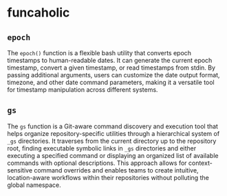 # funcaholic
## `epoch`

The `epoch()` function is a flexible bash utility that converts epoch timestamps to human-readable dates. It can generate the current epoch timestamp, convert a given timestamp, or read timestamps from stdin. By passing additional arguments, users can customize the date output format, timezone, and other date command parameters, making it a versatile tool for timestamp manipulation across different systems.

## `gs`

The `gs` function is a Git-aware command discovery and execution tool that helps organize
repository-specific utilities through a hierarchical system of `_gs` directories. It traverses
from the current directory up to the repository root, finding executable symbolic links in `_gs`
directories and either executing a specified command or displaying an organized list of available
commands with optional descriptions. This approach allows for context-sensitive command overrides
and enables teams to create intuitive, location-aware workflows within their repositories without
polluting the global namespace.
